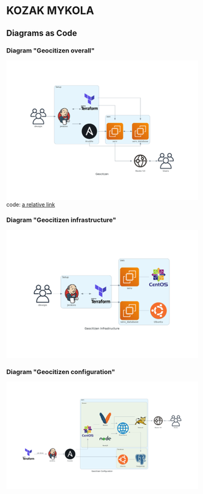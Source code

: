 # KOZAK MYKOLA
## Diagrams as Code
### Diagram "Geocitizen overall"
![alt text](geocitizen.png?raw=true)
code: [a relative link](diagram.py)
### Diagram "Geocitizen infrastructure"
![alt text](geocitizen_infrastructure.png)
### Diagram "Geocitizen configuration"
![alt text](geocitizen_configuration.png)